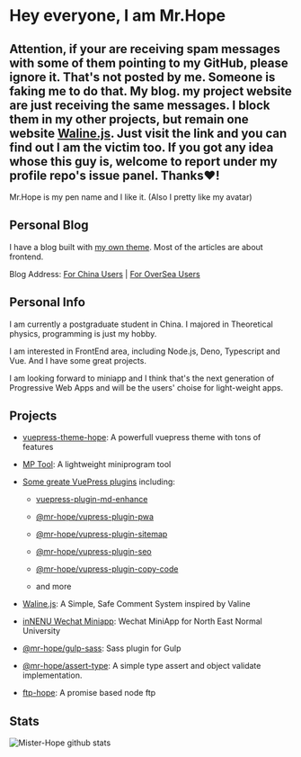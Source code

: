 # Hey everyone, I am Mr.Hope

## Attention, if your are receiving spam messages with some of them pointing to my GitHub, please ignore it. That's not posted by me. Someone is faking me to do that. My blog. my project website are just receiving the same messages. I block them in my other projects, but remain one website [Waline.js](https://waline.js.org). Just visit the link and you can find out I am the victim too. If you got any idea whose this guy is, welcome to report under my profile repo's issue panel. Thanks❤!

Mr.Hope is my pen name and I like it. (Also I pretty like my avatar)

## Personal Blog

I have a blog built with [my own theme](https://vuepress-theme-hope.github.io). Most of the articles are about frontend.

Blog Address: [For China Users](https://mrhope.site) | [For OverSea Users](https://mister-hope.github.io)

## Personal Info

I am currently a postgraduate student in China. I majored in Theoretical physics, programming is just my hobby.

I am interested in FrontEnd area, including Node.js, Deno, Typescript and Vue. And I have some great projects.

I am looking forward to miniapp and I think that's the next generation of Progressive Web Apps and will be the users' choise for light-weight apps.

## Projects

- [vuepress-theme-hope](https://vuepress-theme-hope.github.io): A powerfull vuepress theme with tons of features

- [MP Tool](https://miniapp-tool.github.io): A lightweight miniprogram tool

- [Some greate VuePress plugins](https://vuepress-theme-hope.github.io/guide/#%F0%9F%A7%A9build-in-plugins) including:
  - [vuepress-plugin-md-enhance](https://vuepress-theme-hope.github.io/md-enhance/)
  
  - [@mr-hope/vupress-plugin-pwa](https://vuepress-theme-hope.github.io/pwa/)
  
  - [@mr-hope/vupress-plugin-sitemap](https://vuepress-theme-hope.github.io/sitemap/)
  
  - [@mr-hope/vupress-plugin-seo](https://vuepress-theme-hope.github.io/seo/)
  
  - [@mr-hope/vupress-plugin-copy-code](https://vuepress-theme-hope.github.io/copy-code/)

  - and more

- [Waline.js](https://waline.js.org): A Simple, Safe Comment System inspired by Valine

- [inNENU Wechat Miniapp](https://github.com/Hope-Studio/inNENU-miniapp): Wechat MiniApp for North East Normal University

- [@mr-hope/gulp-sass](https://github.com/Mister-Hope/gulp-sass): Sass plugin for Gulp

- [@mr-hope/assert-type](https://github.com/Mister-Hope/assert-type): A simple type assert and object validate implementation.

- [ftp-hope](https://github.com/Mister-Hope/ftp-hope): A promise based node ftp

## Stats

![Mister-Hope github stats](https://github-readme-stats.vercel.app/api?username=mister-hope)

